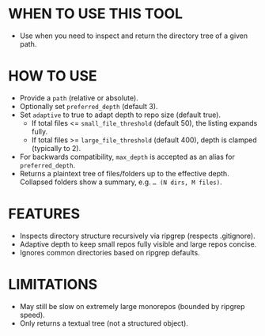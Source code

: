 # WHEN TO USE THIS TOOL

- Use when you need to inspect and return the directory tree of a given path.

# HOW TO USE

- Provide a `path` (relative or absolute).
- Optionally set `preferred_depth` (default 3).
- Set `adaptive` to true to adapt depth to repo size (default true).
  - If total files <= `small_file_threshold` (default 50), the listing expands fully.
  - If total files >= `large_file_threshold` (default 400), depth is clamped (typically to 2).
- For backwards compatibility, `max_depth` is accepted as an alias for `preferred_depth`.
- Returns a plaintext tree of files/folders up to the effective depth. Collapsed folders show a summary, e.g. `… (N dirs, M files)`.

# FEATURES

- Inspects directory structure recursively via ripgrep (respects .gitignore).
- Adaptive depth to keep small repos fully visible and large repos concise.
- Ignores common directories based on ripgrep defaults.

# LIMITATIONS

- May still be slow on extremely large monorepos (bounded by ripgrep speed).
- Only returns a textual tree (not a structured object).
